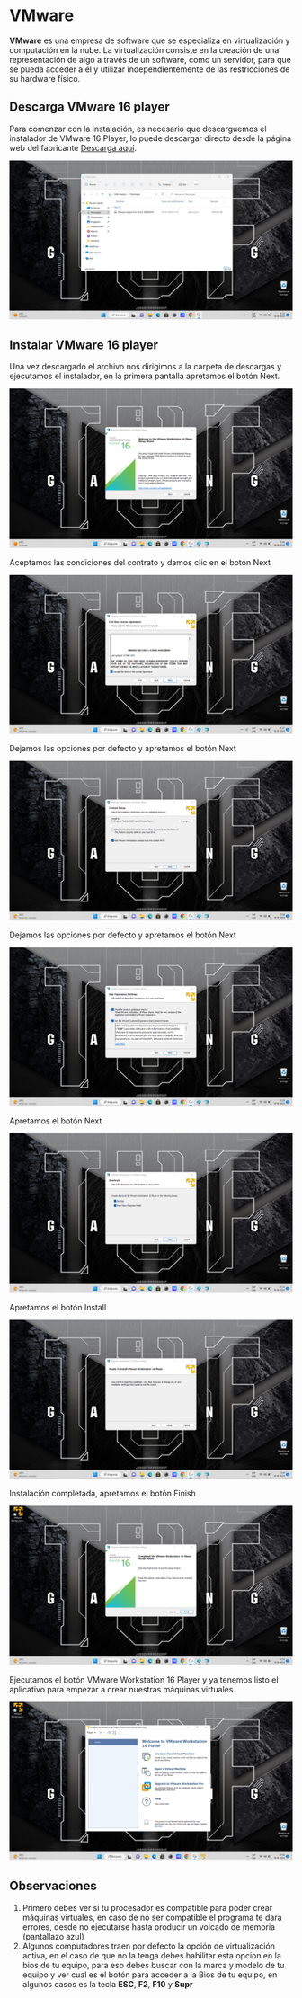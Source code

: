 # VMware

**VMware** es una empresa de software que se especializa en virtualización y computación en la nube. La virtualización consiste en la creación de una representación de algo a través de un software, como un servidor, para que se pueda acceder a él y utilizar independientemente de las restricciones de su hardware físico.

## Descarga VMware 16 player

Para comenzar con la instalación, es necesario que descarguemos el instalador de VMware 16 Player, lo puede descargar directo desde la página web del fabricante [Descarga aquí](https://www.vmware.com/go/getplayer-linux).

![alt text](https://github.com/fpardot/VMware/blob/2106406c7f2c2d1b6b75d0c56f6596b1e3b3df3a/img/6.png)

## Instalar VMware 16 player

Una vez descargado el archivo nos dirigimos a la carpeta de descargas y ejecutamos el instalador, en la primera pantalla apretamos el botón Next.

![alt text](https://github.com/fpardot/VMware/blob/2106406c7f2c2d1b6b75d0c56f6596b1e3b3df3a/img/7.png)

Aceptamos las condiciones del contrato y damos clic en el botón Next

![alt text](https://github.com/fpardot/VMware/blob/2106406c7f2c2d1b6b75d0c56f6596b1e3b3df3a/img/8.png)

Dejamos las opciones por defecto y apretamos el botón Next

![alt text](https://github.com/fpardot/VMware/blob/2106406c7f2c2d1b6b75d0c56f6596b1e3b3df3a/img/9.png)

Dejamos las opciones por defecto y apretamos el botón Next

![alt text](https://github.com/fpardot/VMware/blob/2106406c7f2c2d1b6b75d0c56f6596b1e3b3df3a/img/10.png)

Apretamos el botón Next

![alt text](https://github.com/fpardot/VMware/blob/2106406c7f2c2d1b6b75d0c56f6596b1e3b3df3a/img/11.png)

Apretamos el botón Install

![alt text](https://github.com/fpardot/VMware/blob/2106406c7f2c2d1b6b75d0c56f6596b1e3b3df3a/img/12.png)

Instalación completada, apretamos el botón Finish

![alt text](https://github.com/fpardot/VMware/blob/2106406c7f2c2d1b6b75d0c56f6596b1e3b3df3a/img/14.png)

Ejecutamos el botón VMware Workstation 16 Player y ya tenemos listo el aplicativo para empezar a crear nuestras máquinas virtuales.

![alt text](https://github.com/fpardot/VMware/blob/2106406c7f2c2d1b6b75d0c56f6596b1e3b3df3a/img/16.png)

## Observaciones

1. Primero debes ver si tu procesador es compatible para poder crear máquinas virtuales, en caso de no ser compatible el programa te dara errores, desde no ejecutarse hasta producir un volcado de memoria (pantallazo azul)
2. Algunos computadores traen por defecto la opción de virtualización activa, en el caso de que no la tenga debes habilitar esta opcion en la bios de tu equipo, para eso debes buscar con la marca y modelo de tu equipo y ver cual es el botón para acceder a la Bios de tu equipo, en algunos casos es la tecla **ESC**, **F2**, **F10** y **Supr**